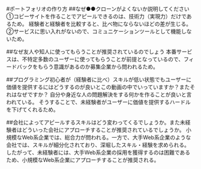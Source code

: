 #ポートフォリオの作り方
##なぜ●●クローンがよくないか説明してください
①コピーサイトを作ることでアピールできるのは、技術力（実現力）だけであるため。
  経験者と経験者を比較すると、比べ物にならないほどの差が生じる。
②サービスに思い入れがないので、コミュニケーションツールとして機能しないため。

##なぜ友人や知人に使ってもらうことが推奨されているのでしょう
本番サービスは、不特定多数のユーザーに使ってもらうことが前提となっているので、フィードバックをもらう意識があるのか募集企業から問われるため。

##プログラミング初心者が（経験者に比べ）スキルが低い状態でもユーザーに価値を提供するにはどうするのが良いとこの動画の中でいっていますか？またそれはなぜですか？
自分や身近な人の問題解決をする何かを作ることが良いと言われている。
そうすることで、未経験者がユーザーに価値を提供するハードルを下げてくれるため。

##会社によってアピールするスキルはどう変わってくるでしょうか。また未経験者はどういった会社にアプローチすることが推奨されているでしょうか。
小規模なWeb系企業では、総合力が問われる。一方で、大手Web系企業のような会社では、スキルが細分化されており、深堀したスキル・経験を求められる。
したがって、未経験者には、大手Web系企業の採用を獲得するのは困難であるため、小規模なWeb系企業にアプローチすることが推奨される。